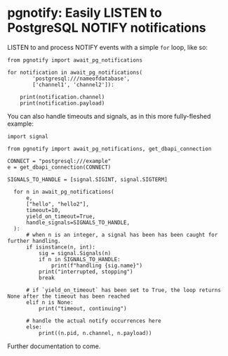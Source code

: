 # pgnotify: Easily LISTEN to PostgreSQL NOTIFY notifications

LISTEN to and process NOTIFY events with a simple `for` loop, like so:

    from pgnotify import await_pg_notifications

    for notification in await_pg_notifications(
            'postgresql:///nameofdatabase',
            ['channel1', 'channel2']):

        print(notification.channel)
        print(notification.payload)

You can also handle timeouts and signals, as in this more fully-fleshed example:

    import signal

    from pgnotify import await_pg_notifications, get_dbapi_connection

    CONNECT = "postgresql:///example"
    e = get_dbapi_connection(CONNECT)

    SIGNALS_TO_HANDLE = [signal.SIGINT, signal.SIGTERM]

      for n in await_pg_notifications(
          e,
          ["hello", "hello2"],
          timeout=10,
          yield_on_timeout=True,
          handle_signals=SIGNALS_TO_HANDLE,
      ):
          # when n is an integer, a signal has been has been caught for further handling.
          if isinstance(n, int):
              sig = signal.Signals(n)
              if n in SIGNALS_TO_HANDLE:
                  print(f"handling {sig.name}")
              print("interrupted, stopping")
              break

          # if `yield_on_timeout` has been set to True, the loop returns None after the timeout has been reached
          elif n is None:
              print("timeout, continuing")

          # handle the actual notify occurrences here
          else:
              print((n.pid, n.channel, n.payload))

Further documentation to come.
